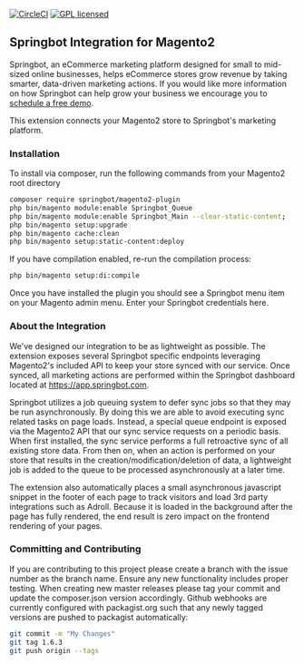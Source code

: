 [![CircleCI](https://circleci.com/gh/springbot/magento2-plugin.svg?style=svg)](https://circleci.com/gh/springbot/magento2-plugin)
[![GPL licensed](https://img.shields.io/badge/license-GPL-blue.svg)](https://raw.githubusercontent.com/springbot/magento2-plugin/master/LICENSE.md)

## Springbot Integration for Magento2

Springbot, an eCommerce marketing platform designed for small to mid-sized online businesses, helps eCommerce stores 
grow revenue by taking smarter, data-driven marketing actions. If you would like more information on how Springbot can
help grow your business we encourage you to [schedule a free demo](http://go.springbot.com/l/61912/2016-10-04/k1xhkr).

This extension connects your Magento2 store to Springbot's marketing platform. 

### Installation

To install via composer, run the following commands from your Magento2 root directory

```bash
composer require springbot/magento2-plugin
php bin/magento module:enable Springbot_Queue
php bin/magento module:enable Springbot_Main --clear-static-content;
php bin/magento setup:upgrade
php bin/magento cache:clean
php bin/magento setup:static-content:deploy
```

If you have compilation enabled, re-run the compilation process:
```bash
php bin/magento setup:di:compile
```

Once you have installed the plugin you should see a Springbot menu item on your Magento admin menu. Enter your Springbot
credentials here. 

### About the Integration

We've designed our integration to be as lightweight as possible. The extension exposes several Springbot specific
endpoints leveraging Magento2's included API to keep your store synced with our service. Once synced, all marketing 
actions are performed within the Springbot dashboard located at https://app.springbot.com.

Springbot utilizes a job queuing system to defer sync jobs so that they may be run asynchronously. By doing this we are
able to avoid executing sync related tasks on page loads. Instead, a special queue endpoint is exposed via the Magento2
API that our sync service requests on a periodic basis. When first installed, the sync service performs a full 
retroactive sync of all existing store data. From then on, when an action is performed on your store that results in the
creation/modification/deletion of data, a lightweight job is added to the queue to be processed asynchronously at a 
later time.

The extension also automatically places a small asynchronous javascript snippet in the footer of each page to track 
visitors and load 3rd party integrations such as Adroll. Because it is loaded in the background after the page has fully 
rendered, the end result is zero impact on the frontend rendering of your pages.

### Committing and Contributing

If you are contributing to this project please create a branch with the issue number as the branch name. Ensure any new 
functionality includes proper testing. When creating new master releases please tag your commit and update the 
composer.json version accordingly. Github webhooks are currently configured with packagist.org such that any newly 
tagged versions are pushed to packagist automatically:

```bash
git commit -m "My Changes"
git tag 1.6.3
git push origin --tags
```
